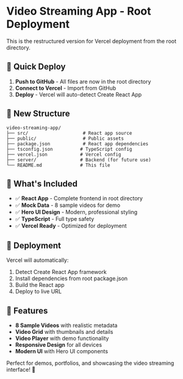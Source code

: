 # Video Streaming App - Root Deployment

This is the restructured version for Vercel deployment from the root directory.

## 🚀 Quick Deploy

1. **Push to GitHub** - All files are now in the root directory
2. **Connect to Vercel** - Import from GitHub
3. **Deploy** - Vercel will auto-detect Create React App

## 📁 New Structure

```
video-streaming-app/
├── src/                    # React app source
├── public/                 # Public assets
├── package.json            # React app dependencies
├── tsconfig.json          # TypeScript config
├── vercel.json            # Vercel config
├── server/                # Backend (for future use)
└── README.md              # This file
```

## 🎯 What's Included

- ✅ **React App** - Complete frontend in root directory
- ✅ **Mock Data** - 8 sample videos for demo
- ✅ **Hero UI Design** - Modern, professional styling
- ✅ **TypeScript** - Full type safety
- ✅ **Vercel Ready** - Optimized for deployment

## 🔧 Deployment

Vercel will automatically:
1. Detect Create React App framework
2. Install dependencies from root package.json
3. Build the React app
4. Deploy to live URL

## 🎉 Features

- **8 Sample Videos** with realistic metadata
- **Video Grid** with thumbnails and details
- **Video Player** with demo functionality
- **Responsive Design** for all devices
- **Modern UI** with Hero UI components

Perfect for demos, portfolios, and showcasing the video streaming interface! 🚀
